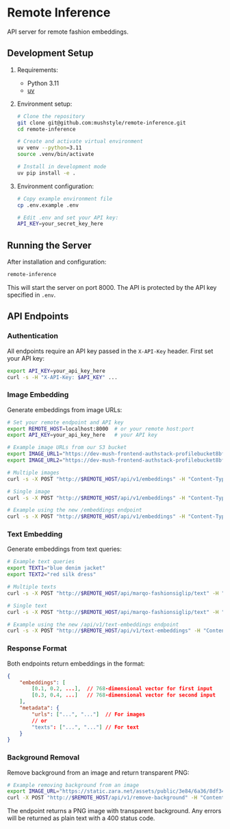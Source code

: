 # Remote Inference

API server for remote fashion embeddings.

## Development Setup

1. Requirements:
   - Python 3.11
   - [uv](https://github.com/astral-sh/uv)

2. Environment setup:
   ```bash
   # Clone the repository
   git clone git@github.com:mushstyle/remote-inference.git
   cd remote-inference

   # Create and activate virtual environment
   uv venv --python=3.11
   source .venv/bin/activate

   # Install in development mode
   uv pip install -e .
   ```

3. Environment configuration:
   ```bash
   # Copy example environment file
   cp .env.example .env

   # Edit .env and set your API key:
   API_KEY=your_secret_key_here
   ```

## Running the Server

After installation and configuration:
```bash
remote-inference
```

This will start the server on port 8000. The API is protected by the API key specified in `.env`.

## API Endpoints

### Authentication

All endpoints require an API key passed in the `X-API-Key` header. First set your API key:
```bash
export API_KEY=your_api_key_here
curl -s -H "X-API-Key: $API_KEY" ...
```

### Image Embedding

Generate embeddings from image URLs:
```bash
# Set your remote endpoint and API key
export REMOTE_HOST=localhost:8000  # or your remote host:port
export API_KEY=your_api_key_here   # your API key

# Example image URLs from our S3 bucket
export IMAGE_URL1="https://dev-mush-frontend-authstack-profilebucket8bf528d8-osju5g4in0xb.s3.eu-central-1.amazonaws.com/d7dba2b1-3bb2-49af-b142-71a9ad7457ae.png"
export IMAGE_URL2="https://dev-mush-frontend-authstack-profilebucket8bf528d8-osju5g4in0xb.s3.eu-central-1.amazonaws.com/fb00bcea-964c-43e4-9e3b-09e4ccf845fa.png"

# Multiple images
curl -s -X POST "http://$REMOTE_HOST/api/v1/embeddings" -H "Content-Type: application/json" -H "X-API-Key: $API_KEY" -d "{\"image_urls\":[\"$IMAGE_URL1\",\"$IMAGE_URL2\"]}"

# Single image
curl -s -X POST "http://$REMOTE_HOST/api/v1/embeddings" -H "Content-Type: application/json" -H "X-API-Key: $API_KEY" -d "{\"image_urls\":[\"$IMAGE_URL1\"]}"

# Example using the new /embeddings endpoint
curl -s -X POST "http://$REMOTE_HOST/api/v1/embeddings" -H "Content-Type: application/json" -H "X-API-Key: $API_KEY" -d "{\"image_urls\":[\"$IMAGE_URL1\"]}"
```

### Text Embedding

Generate embeddings from text queries:
```bash
# Example text queries
export TEXT1="blue denim jacket"
export TEXT2="red silk dress"

# Multiple texts
curl -s -X POST "http://$REMOTE_HOST/api/marqo-fashionsiglip/text" -H "Content-Type: application/json" -H "X-API-Key: $API_KEY" -d "{\"texts\":[\"$TEXT1\",\"$TEXT2\"]}"

# Single text
curl -s -X POST "http://$REMOTE_HOST/api/marqo-fashionsiglip/text" -H "Content-Type: application/json" -H "X-API-Key: $API_KEY" -d "{\"texts\":[\"$TEXT1\"]}"

# Example using the new /api/v1/text-embeddings endpoint
curl -s -X POST "http://$REMOTE_HOST/api/v1/text-embeddings" -H "Content-Type: application/json" -H "X-API-Key: $API_KEY" -d "{\"texts\":[\"$TEXT1\"]}"
```

### Response Format

Both endpoints return embeddings in the format:
```json
{
    "embeddings": [
        [0.1, 0.2, ...],  // 768-dimensional vector for first input
        [0.3, 0.4, ...]   // 768-dimensional vector for second input
    ],
    "metadata": {
        "urls": ["...", "..."]  // For images
        // or
        "texts": ["...", "..."] // For text
    }
}
```

### Background Removal

Remove background from an image and return transparent PNG:
```bash
# Example removing background from an image
export IMAGE_URL="https://static.zara.net/assets/public/3e84/6a36/8df34cee99cb/d4fd95f854ac/04087429600-e1/04087429600-e1.jpg?ts=1722438373817&w=850"
curl -X POST "http://$REMOTE_HOST/api/v1/remove-background" -H "Content-Type: application/json" -H "X-API-Key: $API_KEY" -d "{\"image_url\": \"$IMAGE_URL\"}" --output removed_background.png
```

The endpoint returns a PNG image with transparent background. Any errors will be returned as plain text with a 400 status code.